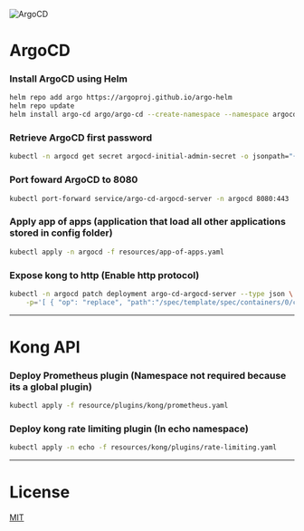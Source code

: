 ![ArgoCD](https://i0.wp.com/rodrigolira.eti.br/wp-content/uploads/2022/03/argoprojio-ar21.png?fit=1200%2C600&ssl=1)
# ArgoCD 

### Install ArgoCD using Helm
```bash
helm repo add argo https://argoproj.github.io/argo-helm
helm repo update
helm install argo-cd argo/argo-cd --create-namespace --namespace argocd --values resources/argocd/values.yaml
```

### Retrieve ArgoCD first password
```bash
kubectl -n argocd get secret argocd-initial-admin-secret -o jsonpath="{.data.password}" | base64 -d
```

### Port foward ArgoCD to 8080
```bash
kubectl port-forward service/argo-cd-argocd-server -n argocd 8080:443
```

### Apply app of apps (application that load all other applications stored in config folder)
```bash
kubectl apply -n argocd -f resources/app-of-apps.yaml
```

### Expose kong to http (Enable http protocol)
```bash
kubectl -n argocd patch deployment argo-cd-argocd-server --type json \
    -p='[ { "op": "replace", "path":"/spec/template/spec/containers/0/command","value": ["argocd-server","--staticassets","/shared/app","--repo-server","argo-cd-argocd-repo-server:8081","--dex-server","http://argo-cd-argocd-dex-server:5556","--logformat","text","--loglevel","info","--redis","argo-cd-argocd-redis:6379","--insecure"] }]'
```
-----

# Kong API

### Deploy Prometheus plugin (Namespace not required because its a global plugin)
```bash
kubectl apply -f resource/plugins/kong/prometheus.yaml
```

### Deploy kong rate limiting plugin (In echo namespace)
```bash
kubectl apply -n echo -f resources/kong/plugins/rate-limiting.yaml
```
-----
# License
[MIT](https://choosealicense.com/licenses/mit/)